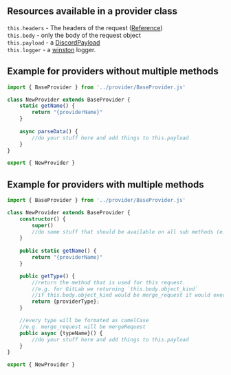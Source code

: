 ## Resources available in a provider class  
`this.headers` - The headers of the request ([Reference](http://expressjs.com/de/4x/api.html#req))  
`this.body` - only the body of the request object  
`this.payload` - a [DiscordPayload](util/DiscordPayload.md)  
`this.logger` - a [winston](https://github.com/winstonjs/winston) logger.

## Example for providers without multiple methods
```ts
import { BaseProvider } from '../provider/BaseProvider.js'

class NewProvider extends BaseProvider {
    static getName() {
        return "{providerName}"
    }
    
    async parseData() {
        //do your stuff here and add things to this.payload
    }
}

export { NewProvider }

```

## Example for providers with multiple methods
```ts
import { BaseProvider } from '../provider/BaseProvider.js'

class NewProvider extends BaseProvider {
    constructor() {
        super()
        //do some stuff that should be available on all sub methods (e.g. setting the discord embed color)
    }
    
    public static getName() {
        return "{providerName}"
    }

    public getType() {
        //return the method that is used for this request.
        //e.g. for GitLab we returning `this.body.object_kind`  
        //if this.body.object_kind would be merge_request it would execute the sub method mergeRequest in this class here.
        return {providerType};
    }

    //every type will be formated as camelCase
    //e.g. merge_request will be mergeRequest
    public async {typeName}() {
        //do your stuff here and add things to this.payload
    }
}

export { NewProvider }

```
